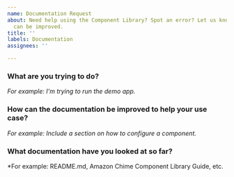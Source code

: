 ```yaml
---
name: Documentation Request
about: Need help using the Component Library? Spot an error? Let us know how our documentation
  can be improved.
title: ''
labels: Documentation
assignees: ''

---
```


### What are you trying to do?

*For example: I'm trying to run the demo app.*

### How can the documentation be improved to help your use case?

*For example: Include a section on how to configure a component.*

### What documentation have you looked at so far?

*For example: README.md, Amazon Chime Component Library Guide, etc.
